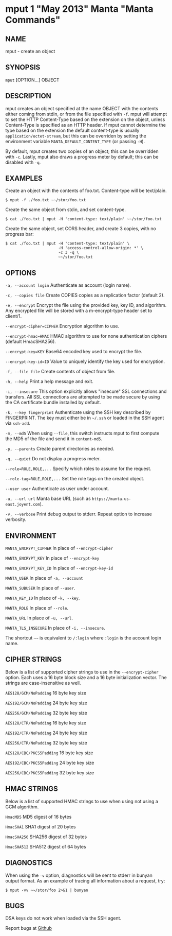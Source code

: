 mput 1 "May 2013" Manta "Manta Commands"
=======================================

NAME
----

mput - create an object

SYNOPSIS
--------

`mput` [OPTION...] OBJECT

DESCRIPTION
-----------

mput creates an object specified at the name OBJECT with the contents either
coming from stdin, or from the file specified with `-f`.  mput will attempt to
set the HTTP Content-Type based on the extension on the object, unless
Content-Type is specified as an HTTP header.  If mput cannot determine the type
based on the extension the default content-type is usually
`application/octet-stream`, but this can be overriden by setting the environment
variable `MANTA_DEFAULT_CONTENT_TYPE` (or passing `-H`).

By default, mput creates two copies of an object; this can be overridden with
`-c`.  Lastly, mput also draws a progress meter by default; this can be disabled
with `-q`.

EXAMPLES
--------

Create an object with the contents of foo.txt.  Content-type will be text/plain.

    $ mput -f ./foo.txt ~~/stor/foo.txt

Create the same object from stdin, and set content-type.

    $ cat ./foo.txt | mput -H 'content-type: text/plain' ~~/stor/foo.txt

Create the same object, set CORS header, and create 3 copies, with no progress bar:

    $ cat ./foo.txt | mput -H 'content-type: text/plain' \
                           -H 'access-control-allow-origin: *' \
                           -c 3 -q \
                           ~~/stor/foo.txt

OPTIONS
-------

`-a, --account login`
  Authenticate as account (login name).

`-c, --copies file`
  Create COPIES copies as a replication factor (default 2).

`-e, --encrypt`
  Encrypt the file using the provided key, key ID, and algorithm. Any encrypted
  file will be stored with a m-encrypt-type header set to client/1.

`--encrypt-cipher=CIPHER`
  Encryption algorithm to use.

`--encrypt-hmac=HMAC`
  HMAC algorithm to use for none authentication ciphers (default HmacSHA256).

`--encrypt-key=KEY`
  Base64 encoded key used to encrypt the file.

`--encrypt-key-id=ID`
  Value to uniquely identify the key used for encryption.

`-f, --file file`
  Create contents of object from file.

`-h, --help`
  Print a help message and exit.

`-i, --insecure`
  This option explicitly allows "insecure" SSL connections and transfers.  All
  SSL connections are attempted to be made secure by using the CA certificate
  bundle installed by default.

`-k, --key fingerprint`
  Authenticate using the SSH key described by FINGERPRINT.  The key must
  either be in `~/.ssh` or loaded in the SSH agent via `ssh-add`.

`-m, --md5`
  When using `--file`, this switch instructs mput to first compute the MD5 of
  the file and send it in `content-md5`.

`-p, --parents`
  Create parent directories as needed.

`-q, --quiet`
  Do not display a progress meter.

`--role=ROLE,ROLE,...`
  Specify which roles to assume for the request.

`--role-tag=ROLE,ROLE,...`
  Set the role tags on the created object.

`--user user`
  Authenticate as user under account.

`-u, --url url`
  Manta base URL (such as `https://manta.us-east.joyent.com`).

`-v, --verbose`
  Print debug output to stderr.  Repeat option to increase verbosity.

ENVIRONMENT
-----------

`MANTA_ENCRYPT_CIPHER`
  In place of `--encrypt-cipher`

`MANTA_ENCRYPT_KEY`
  In place of `--encrypt-key`

`MANTA_ENCRYPT_KEY_ID`
  In place of `--encrypt-key-id`

`MANTA_USER`
  In place of `-a, --account`

`MANTA_SUBUSER`
  In place of `--user`.

`MANTA_KEY_ID`
  In place of `-k, --key`.

`MANTA_ROLE`
  In place of `--role`.

`MANTA_URL`
  In place of `-u, --url`.

`MANTA_TLS_INSECURE`
  In place of `-i, --insecure`.

The shortcut `~~` is equivalent to `/:login`
where `:login` is the account login name.

CIPHER STRINGS
--------------

Below is a list of supported cipher strings to use in the `--encrypt-cipher`
option. Each uses a 16 byte block size and a 16 byte initialization vector.
The strings are case-insensitive as well.

`AES128/GCM/NoPadding`
  16 byte key size

`AES192/GCM/NoPadding`
  24 byte key size

`AES256/GCM/NoPadding`
  32 byte key size

`AES128/CTR/NoPadding`
  16 byte key size

`AES192/CTR/NoPadding`
  24 byte key size

`AES256/CTR/NoPadding`
  32 byte key size

`AES128/CBC/PKCS5Padding`
  16 byte key size

`AES192/CBC/PKCS5Padding`
  24 byte key size

`AES256/CBC/PKCS5Padding`
  32 byte key size

HMAC STRINGS
------------

Below is a list of supported HMAC strings to use when using not using a GCM
algorithm.

`HmacMD5`
  MD5 digest of 16 bytes

`HmacSHA1`
  SHA1 digest of 20 bytes

`HmacSHA256`
  SHA256 digest of 32 bytes

`HmacSHA512`
  SHA512 digest of 64 bytes

DIAGNOSTICS
-----------

When using the `-v` option, diagnostics will be sent to stderr in bunyan
output format.  As an example of tracing all information about a request,
try:

    $ mput -vv ~~/stor/foo 2>&1 | bunyan

BUGS
----

DSA keys do not work when loaded via the SSH agent.

Report bugs at [Github](https://github.com/joyent/node-manta/issues)
